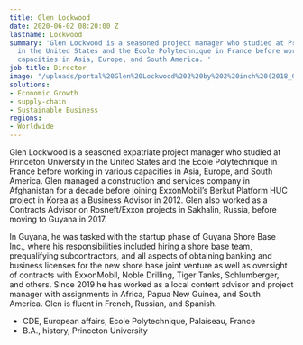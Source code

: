 ```yaml
---
title: Glen Lockwood
date: 2020-06-02 08:20:00 Z
lastname: Lockwood
summary: 'Glen Lockwood is a seasoned project manager who studied at Princeton University
  in the United States and the Ecole Polytechnique in France before working in various
  capacities in Asia, Europe, and South America. '
job-title: Director
image: "/uploads/portal%20Glen%20Lockwood%202%20by%202%20inch%20(2018_06_01%2022_29_02%20UTC).jpg"
solutions:
- Economic Growth
- supply-chain
- Sustainable Business
regions:
- Worldwide
---
```


Glen Lockwood is a seasoned expatriate project manager who studied at Princeton University in the United States and the Ecole Polytechnique in France before working in various capacities in Asia, Europe, and South America. Glen managed a construction and services company in Afghanistan for a decade before joining ExxonMobil’s Berkut Platform HUC project in Korea as a Business Advisor in 2012. Glen also worked as a Contracts Advisor on Rosneft/Exxon projects in Sakhalin, Russia, before moving to Guyana in 2017.  

In Guyana, he was tasked with the startup phase of Guyana Shore Base Inc., where his responsibilities included hiring a shore base team, prequalifying subcontractors, and all aspects of obtaining banking and business licenses for the new shore base joint venture as well as oversight of contracts with ExxonMobil, Noble Drilling, Tiger Tanks, Schlumberger, and others. Since 2019 he has worked as a local content advisor and project manager with assignments in Africa, Papua New Guinea, and South America. Glen is fluent in French, Russian, and Spanish.   

* CDE, European affairs, Ecole Polytechnique, Palaiseau, France 
* B.A., history, Princeton University 